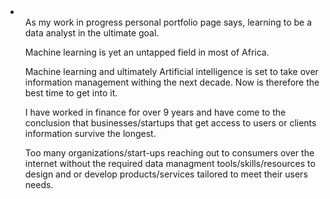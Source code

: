 <li>
<ul>As my work in progress personal portfolio page says, learning to be a data analyst in the ultimate goal.</ul>
<ul>Machine learning is yet an untapped field in most of Africa.</ul>
<ul>Machine learning and ultimately Artificial intelligence is set to take over information management withing the next decade. Now is therefore the best time to get into it.</ul>
<ul>I have worked in finance for over 9 years and have come to the conclusion that businesses/startups that get access to users or clients information survive the longest.</ul>
<ul>Too many organizations/start-ups reaching out to consumers over the internet without the required data managment tools/skills/resources to design and or develop products/services tailored to meet their users needs.</ul>

